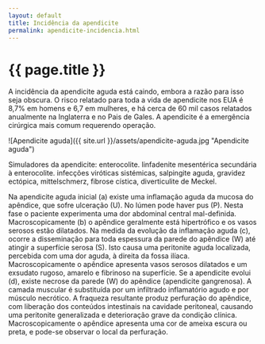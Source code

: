 ```yaml
---
layout: default
title: Incidência da apendicite
permalink: apendicite-incidencia.html
---
```


# {{ page.title }}

A incidência da apendicite aguda está caindo, embora a razão para isso seja obscura. O risco relatado para toda a vida de apendicite nos EUA é 8,7% em homens e 6,7 em mulheres, e há cerca de 60 mil casos relatados anualmente na Inglaterra e no Pais de Gales. A apendicite é a emergência cirúrgica mais comum requerendo operação.

![Apendicite aguda]({{ site.url }}/assets/apendicite-aguda.jpg "Apendicite aguda")

Simuladores da apendicite: enterocolite. linfadenite mesentérica secundária à enterocolite. infecções viróticas sistémicas, salpingite aguda, gravidez ectópica, mittelschmerz, fibrose cística, diverticulite de Meckel.

Na apendicite aguda inicial (a) existe uma inflamação aguda da mucosa do apêndice, que sofre ulceração (U). No lúmen pode haver pus (P). Nesta fase o paciente experimenta uma dor abdominal central mal-definida. Macroscopicamente (b) o apêndice geralmente está hipertrófico e os vasos serosos estão dilatados. Na medida da evolução da inflamação aguda (c), ocorre a disseminação para toda espessura da parede do apêndice (W) até atingir a superfície serosa (S). Isto causa uma peritonite aguda localizada, percebida com uma dor aguda, à direita da fossa ilíaca. Macroscopicamente o apêndice apresenta vasos serosos dilatados e um exsudato rugoso, amarelo e fibrinoso na superfície. Se a apendicite evolui (d), existe necrose da parede (W) do apêndice (apendicite gangrenosa). A camada muscular é substituída por um infiltrado inflamatório agudo e por músculo necrótico. A fraqueza resultante produz perfuração do apêndice, com liberação dos conteúdos intestinais na cavidade peritoneal, causando uma peritonite generalizada e deterioração grave da condição clínica. Macroscopicamente o apêndice apresenta uma cor de ameixa escura ou preta, e pode-se observar o local da perfuração.
